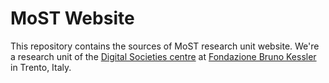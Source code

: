 # MoST Website

This repository contains the sources of MoST research unit website. We're a
research unit of the [Digital Societies centre](https://digis.fbk.eu) at
[Fondazione Bruno Kessler](https://www.fbk.eu) in Trento, Italy.
